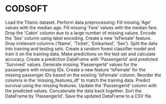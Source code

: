 # CODSOFT

Load the Titanic dataset.
Perform data preprocessing:
Fill missing 'Age' values with the median age.
Fill missing 'Fare' values with the median fare.
Drop the 'Cabin' column due to a large number of missing values.
Encode the 'Sex' column using label encoding.
Create a new 'IsFemale' feature.
Drop irrelevant columns ('Name', 'Ticket', 'Embarked', 'Sex').
Split the data into training and testing sets.
Create a random forest classifier model and train it on the training data.
Make predictions on the test set and calculate accuracy.
Create a prediction DataFrame with 'PassengerId' and predicted 'Survived' values.
Generate missing 'PassengerId' values for the passengers with missing IDs.
Create a new feature 'IsFemale' for the missing passenger IDs based on the existing 'IsFemale' column.
Reorder the columns in the 'missing_features_df' to match the training data.
Predict survival using the missing features.
Update the 'PassengerId' column with the predicted values.
Concatenate the data back together.
Sort the DataFrame by 'PassengerId'.
Save the updated DataFrame to a CSV file.
